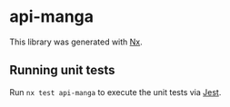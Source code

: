 # api-manga

This library was generated with [Nx](https://nx.dev).

## Running unit tests

Run `nx test api-manga` to execute the unit tests via [Jest](https://jestjs.io).
